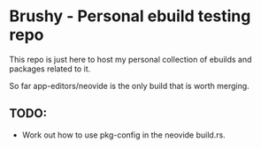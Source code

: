 # Brushy - Personal ebuild testing repo
This repo is just here to host my personal collection of ebuilds and packages related to it.

So far app-editors/neovide is the only build that is worth merging.

## TODO:
 - Work out how to use pkg-config in the neovide build.rs.
